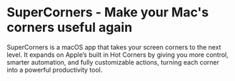 # SuperCorners - Make your Mac's corners useful again

SuperCorners is a macOS app that takes your screen corners to the next level. It expands on Apple’s built in Hot Corners by giving you more control, smarter automation, and fully customizable actions, turning each corner into a powerful productivity tool.
